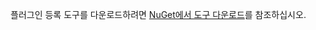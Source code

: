 플러그인 등록 도구를 다운로드하려면 [NuGet에서 도구 다운로드](../developer/common-data-service/download-tools-nuget.md)를 참조하십시오.